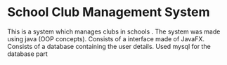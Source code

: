 <h1> School Club Management System</h1>
<p> This is a system which manages clubs in schools . The system was made using java (OOP concepts). Consists of a interface made of JavaFX. Consists
of a database containing the user details. Used mysql for the database part</p>
